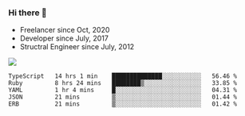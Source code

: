 ### Hi there 👋

- Freelancer since Oct, 2020
- Developer since July, 2017
- Structral Engineer since July, 2012

<img src="https://github-readme-stats.vercel.app/api?username=an-lee&show_icons=true&icon_color=0366d6&text_color=24292e&bg_color=ffffff&hide_title=true" />

<!--START_SECTION:waka-->
```text
TypeScript   14 hrs 1 min    ██████████████░░░░░░░░░░░   56.46 % 
Ruby         8 hrs 24 mins   ████████▒░░░░░░░░░░░░░░░░   33.85 % 
YAML         1 hr 4 mins     █░░░░░░░░░░░░░░░░░░░░░░░░   04.31 % 
JSON         21 mins         ▒░░░░░░░░░░░░░░░░░░░░░░░░   01.44 % 
ERB          21 mins         ▒░░░░░░░░░░░░░░░░░░░░░░░░   01.42 % 
```
<!--END_SECTION:waka-->
